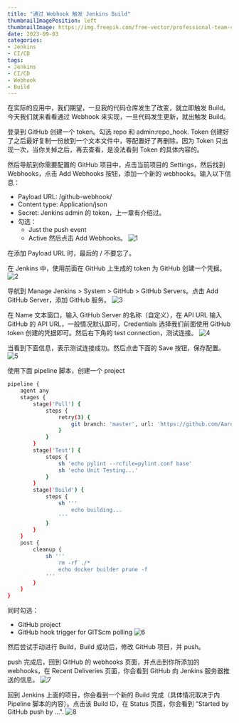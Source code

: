 ```yaml
---
title: "通过 Webhook 触发 Jenkins Build"
thumbnailImagePosition: left
thumbnailImage: https://img.freepik.com/free-vector/professional-team-creating-business-solution-flat-icon_1262-18776.jpg
date: 2023-09-03
categories:
- Jenkins
- CI/CD
tags:
- Jenkins
- CI/CD
- Webhook
- Build
---
```

在实际的应用中，我们期望，一旦我的代码仓库发生了改变，就立即触发 Build。今天我们就来看看通过 Webhook 来实现，一旦代码发生更新，就出触发 Build。

<!--more-->

登录到 GitHub 创建一个 token。勾选 repo 和 admin:repo_hook. Token 创建好了之后最好复制一份放到一个文本文件中，等配置好了再删除，因为 Token 只出现一次，当你关掉之后，再去查看，是没法看到 Token 的具体内容的。

然后导航到你需要配置的 GitHub 项目中，点击当前项目的 Settings，然后找到 Webhooks，点击 Add Webhooks 按钮，添加一个新的 webhooks。输入以下信息：
- Payload URL: <Jenkins URL>/github-webhook/
- Content type: Application/json
- Secret: Jenkins admin 的 token，上一章有介绍过。
- 勾选：
    - Just the push event
    - Active
然后点击 Add Webhooks。
![1](images/1.png)

在添加 Payload URL 时，最后的 / 不要忘了。


在 Jenkins 中，使用前面在 GitHub 上生成的 token 为 GitHub 创建一个凭据。
![2](images/2.png)

导航到 Manage Jenkins > System > GitHub > GitHub Servers。点击 Add GitHub Server，添加 GitHub 服务。
![3](images/3.png)

在 Name 文本窗口，输入 GitHub Server 的名称（自定义），在 API URL 输入 GitHub 的 API URL，一般情况默认即可，Credentials 选择我们前面使用 GitHub token 创建的凭据即可。然后右下角的 test connection，测试连接。
![4](images/4.png)

当看到下面信息，表示测试连接成功。然后点击下面的 Save 按钮，保存配置。
![5](images/5.png)

使用下面 pipeline 脚本，创建一个 project
```bash
pipeline {
    agent any
    stages {
        stage('Pull') {
            steps {
                retry(3) {
                    git branch: 'master', url: 'https://github.com/Aaron-Yu1/jenkins-test.git'
                }
            }
        }
        stage('Test') {
            steps {
                sh 'echo pylint --rcfile=pylint.conf base'
                sh 'echo Unit Testing...'
            }
        }
        stage('Build') {
            steps {
                sh ''' 
                    echo building...
                '''
            }
        }
    }
    post { 
        cleanup {
            sh '''
                rm -rf ./*
                echo docker builder prune -f
            '''
        }
    }
}
```
同时勾选：
- GitHub project
- GitHub hook trigger for GITScm polling
![6](images/6.png)

然后尝试手动进行 Build，Build 成功后，修改 GitHub 项目，并 push。

push 完成后，回到 GitHub 的 webhooks 页面，并点击到你所添加的 webhooks，在 Recent Deliveries 页面，你会看到 GitHub 向 Jenkins 服务器推送的信息。
![7](images/7.png)

回到 Jenkins 上面的项目，你会看到一个新的 Build 完成（具体情况取决于内 Pipeline 脚本的内容）。点击该 Build ID，在 Status 页面，你会看到 “Started by GitHub push by ...".
![8](images/8.png)
